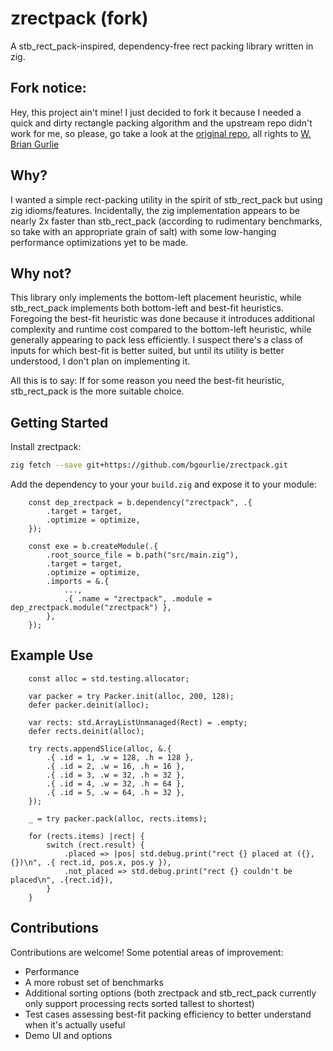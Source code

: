 # zrectpack (fork)

A stb_rect_pack-inspired, dependency-free rect packing library written in zig.

## Fork notice:

Hey, this project ain't mine! I just decided to fork it because I needed a quick and dirty rectangle
packing algorithm and the upstream repo didn't work for me, so please, go take a look at the 
[original repo](https://github.com/bgourlie/zrectpack), all rights to 
[W. Brian Gurlie](https://github.com/bgourlie) 

## Why?

I wanted a simple rect-packing utility in the spirit of stb_rect_pack but using zig idioms/features.
Incidentally, the zig implementation appears to be nearly 2x faster than stb_rect_pack (according to
rudimentary benchmarks, so take with an appropriate grain of salt) with some low-hanging performance
optimizations yet to be made.

## Why not?

This library only implements the bottom-left placement heuristic, while stb_rect_pack implements
both bottom-left and best-fit heuristics. Foregoing the best-fit heuristic was done because it
introduces additional complexity and runtime cost compared to the bottom-left heuristic, while
generally appearing to pack less efficiently. I suspect there's a class of inputs for which
best-fit is better suited, but until its utility is better understood, I don't plan on implementing
it.

All this is to say: If for some reason you need the best-fit heuristic, stb_rect_pack is the more
suitable choice.

## Getting Started

Install zrectpack:

```bash
zig fetch --save git+https://github.com/bgourlie/zrectpack.git
```

Add the dependency to your your `build.zig` and expose it to your module:

```zig
    const dep_zrectpack = b.dependency("zrectpack", .{
        .target = target,
        .optimize = optimize,
    });

    const exe = b.createModule(.{
        .root_source_file = b.path("src/main.zig"),
        .target = target,
        .optimize = optimize,
        .imports = &.{
            ...,
            .{ .name = "zrectpack", .module = dep_zrectpack.module("zrectpack") },
        },
    });
```


## Example Use

```zig
    const alloc = std.testing.allocator;

    var packer = try Packer.init(alloc, 200, 128);
    defer packer.deinit(alloc);

    var rects: std.ArrayListUnmanaged(Rect) = .empty;
    defer rects.deinit(alloc);

    try rects.appendSlice(alloc, &.{
        .{ .id = 1, .w = 128, .h = 128 },
        .{ .id = 2, .w = 16, .h = 16 },
        .{ .id = 3, .w = 32, .h = 32 },
        .{ .id = 4, .w = 32, .h = 64 },
        .{ .id = 5, .w = 64, .h = 32 },
    });

    _ = try packer.pack(alloc, rects.items);

    for (rects.items) |rect| {
        switch (rect.result) {
            .placed => |pos| std.debug.print("rect {} placed at ({}, {})\n", .{ rect.id, pos.x, pos.y }),
            .not_placed => std.debug.print("rect {} couldn't be placed\n", .{rect.id}),
        }
    }
```

## Contributions

Contributions are welcome! Some potential areas of improvement:

- Performance
- A more robust set of benchmarks
- Additional sorting options (both zrectpack and stb_rect_pack currently only support processing
  rects sorted tallest to shortest)
- Test cases assessing best-fit packing efficiency to better understand when it's actually useful
- Demo UI and options
